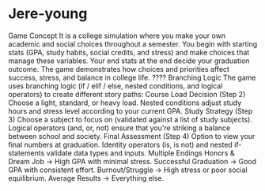 # Jere-young
Game Concept
It is a college simulation where you make your own academic and social choices throughout a semester. You begin with starting stats (GPA, study habits, social credits, and stress) and make choices that manage these variables. Your end stats at the end decide your graduation outcome.
The game demonstrates how choices and priorities affect success, stress, and balance in college life.
???? Branching Logic
The game uses branching logic (if / elif / else, nested conditions, and logical operators) to create different story paths:
Course Load Decision (Step 2)
Choose a light, standard, or heavy load.
Nested conditions adjust study hours and stress level according to your current GPA.
Study Strategy (Step 3)
Choose a subject to focus on (validated against a list of study subjects).
Logical operators (and, or, not) ensure that you're striking a balance between school and society.
Final Assessment (Step 4)
Option to view your final numbers at graduation.
Identity operators (is, is not) and nested if-statements validate data types and inputs.
Multiple Endings
Honors & Dream Job → High GPA with minimal stress.
Successful Graduation → Good GPA with consistent effort.
Burnout/Struggle → High stress or poor social equilibrium.
Average Results → Everything else.
